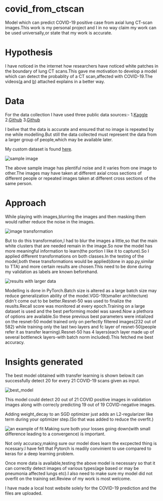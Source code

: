 # covid_from_ctscan
Model which can predict COVID-19 positive case from axial lung CT-scan images.This work is my personal project and I in no way claim my work can be used universally,or state that my work is accurate.


# Hypothesis
I have noticed in the internet how researchers have noticed white patches in the boundary of lung CT scans.This gave me motivation to develop a model which can detect the probablity of a CT scan,affected with COVID-19.The videos([a](https://youtu.be/3ttAFm9wKPg) and [b](https://youtu.be/xUuNr_EFlBM)) attached explains in a better way.

# Data
For the data collection I have used three public data sources:-
1.[Kaggle](https://www.kaggle.com/luisblanche/covidct)
2.[Github](https://github.com/ieee8023/covid-chestxray-dataset)
3.[Github](https://github.com/shervinmin/DeepCovid/tree/master/data)

I belive that the data is accurate and ensured that  no image is repeated by me while modelling.But still the data collected must represent the data from a larger group of people,which may be available later.


My custom dataset is found [here](https://drive.google.com/open?id=1oz2m4DQ4UsKggPm76KKFTqH8Lt8JcxuF).


![sample image](https://github.com/themendu/covid_from_ctscan/blob/master/image_references/screenshots/2020.02.17.20024018-p17-61_3.png)


The above sample image has plentiful noise and it varies from one image to other.The images may have taken at different axial cross sections of different people or repeated images taken at different cross sections of the same person.

# Approach
While playing with images,blurring the images and then masking them would rather reduce the noise in the images.


![image transformation](https://github.com/themendu/covid_from_ctscan/blob/master/image_references/screenshots/20200504_111834-COLLAGE~2.jpg)


But to do this transformation,I had to blur the images a little,so that the main white clusters that are needed remain in the image.So now the model has more meaningful information to learn(the portion I like it to capture).So I applied different transformations on both classes.In the testing of the model,both these transformations would be applied(done in app.py,similar to TTA) and more certain results are chosen.This need to be done during my validation as labels are known beforehand.


![results with larger data](https://github.com/themendu/covid_from_ctscan/blob/master/image_references/screenshots/Screenshot%20(38).png)


Modelling is done in PyTorch.Batch size is altered as a large batch size may reduce generalization ability of the model.VGG-19(smaller architecture) didn't come out to be better.Resnet-50 was used to finalize the reuslts.Recall score was monitored at every epoch.Training on a large dataset is used and the best performing model was saved.Now a plethora of options are available.So these previous best parameters were intialized on the resnet-50 model trained  only on perfectly filtered images(232 out of 582) while training only the last two layers and fc layer of resnet-50(people refer it as transfer learning).Resnet-50 has 4 layers(each layer made up of several bottleneck layers-with batch norm included).This fetched me best accuracy.

# Insights generated
The best model obtained with transfer learning is shown below.It can  successfully detect  20 for every 21 COVID-19 scans given as input.

![best_model](https://github.com/themendu/covid_from_ctscan/blob/master/image_references/screenshots/final_errors.png)

This model could detect 20 out of 21 COVID positive images in validation images along with correcly predicting 19 out of 19 COVID-negative images.

Adding weight_decay to an SGD optimizer just adds an L2-regularizer like term during your optimizer step.(So that was added to reduce the overfit.) 

![an example of fit](https://github.com/themendu/covid_from_ctscan/blob/master/image_references/screenshots/Screenshot%20(39).png)
Making sure both your losses going down(with small difference leading to a convergence) is important.

Not only accuracy,making sure our model does learn the excpected thing is ncessary.I have felt that Pytorch is readily convinient to use compared to keras for a deep learning problem.

Once more data is available,testing the above model is necessary so that it can correctly detect images of various types(age based or may be pneumonia affected lungs etc).I also need to make sure my model did not overfit on the training set.Review of my work is most welcome.

I have made a local host website solely for the COVID-19 prediction and the files are uploaded.


